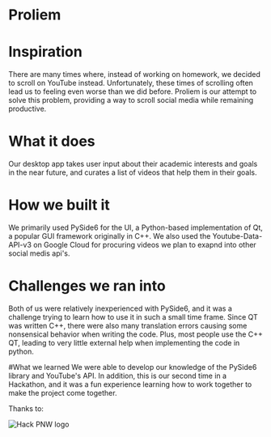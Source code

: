 # Proliem

# Inspiration
There are many times where, instead of working on homework, we decided to scroll on YouTube instead. Unfortunately, these times of scrolling often lead us to feeling even worse than we did before. Proliem is our attempt to solve this problem, providing a way to scroll social media while remaining productive.

# What it does
Our desktop app takes user input about their academic interests and goals in the near future, and curates a list of videos that help them in their goals.

# How we built it
We primarily used PySide6 for the UI, a Python-based implementation of Qt, a popular GUI framework originally in C++. We also used the Youtube-Data-API-v3 on Google Cloud for procuring videos we plan to exapnd into other social medis api's.

# Challenges we ran into
Both of us were relatively inexperienced with PySide6, and it was a challenge trying to learn how to use it in such a small time frame. Since QT was written C++, there were also many translation errors causing some nonsensical behavior when writing the code. Plus, most people use the C++ QT, leading to very little external help when implementing the code in python.

#What we learned
We were able to develop our knowledge of the PySide6 library and YouTube's API. In addition, this is our second time in a Hackathon, and it was a fun experience learning how to work together to make the project come together.

Thanks to:


![Hack PNW logo](https://media.discordapp.net/attachments/1103234447358304336/1203135304555307078/QRqTOTj.png?ex=65f4e811&is=65e27311&hm=93fbdbbe2df809060f96e7536675db5d8065e01d4cab57b73746f8c1ebe10c1a&=&format=webp&quality=lossless&width=1100&height=660)
